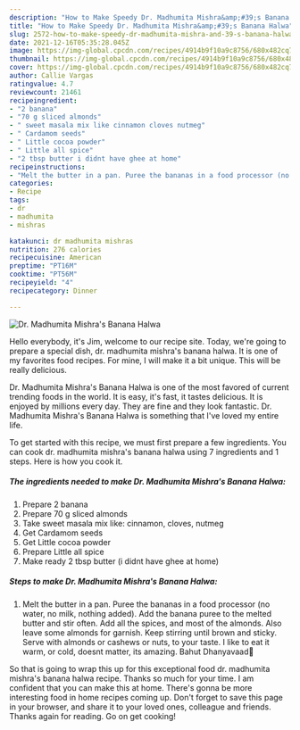 ```yaml
---
description: "How to Make Speedy Dr. Madhumita Mishra&amp;#39;s Banana Halwa"
title: "How to Make Speedy Dr. Madhumita Mishra&amp;#39;s Banana Halwa"
slug: 2572-how-to-make-speedy-dr-madhumita-mishra-and-39-s-banana-halwa
date: 2021-12-16T05:35:28.045Z
image: https://img-global.cpcdn.com/recipes/4914b9f10a9c8756/680x482cq70/dr-madhumita-mishras-banana-halwa-recipe-main-photo.jpg
thumbnail: https://img-global.cpcdn.com/recipes/4914b9f10a9c8756/680x482cq70/dr-madhumita-mishras-banana-halwa-recipe-main-photo.jpg
cover: https://img-global.cpcdn.com/recipes/4914b9f10a9c8756/680x482cq70/dr-madhumita-mishras-banana-halwa-recipe-main-photo.jpg
author: Callie Vargas
ratingvalue: 4.7
reviewcount: 21461
recipeingredient:
- "2 banana"
- "70 g sliced almonds"
- " sweet masala mix like cinnamon cloves nutmeg"
- " Cardamom seeds"
- " Little cocoa powder"
- " Little all spice"
- "2 tbsp butter i didnt have ghee at home"
recipeinstructions:
- "Melt the butter in a pan. Puree the bananas in a food processor (no water, no milk, nothing added). Add the banana puree to the melted butter and stir often. Add all the spices, and most of the almonds. Also leave some almonds for garnish. Keep stirring until brown and sticky. Serve with almonds or cashews or nuts, to your taste. I like to eat it warm, or cold, doesnt matter, its amazing. Bahut Dhanyavaad🥳"
categories:
- Recipe
tags:
- dr
- madhumita
- mishras

katakunci: dr madhumita mishras 
nutrition: 276 calories
recipecuisine: American
preptime: "PT16M"
cooktime: "PT56M"
recipeyield: "4"
recipecategory: Dinner

---
```



![Dr. Madhumita Mishra&#39;s Banana Halwa](https://img-global.cpcdn.com/recipes/4914b9f10a9c8756/680x482cq70/dr-madhumita-mishras-banana-halwa-recipe-main-photo.jpg)

Hello everybody, it's Jim, welcome to our recipe site. Today, we're going to prepare a special dish, dr. madhumita mishra&#39;s banana halwa. It is one of my favorites food recipes. For mine, I will make it a bit unique. This will be really delicious.



Dr. Madhumita Mishra&#39;s Banana Halwa is one of the most favored of current trending foods in the world. It is easy, it's fast, it tastes delicious. It is enjoyed by millions every day. They are fine and they look fantastic. Dr. Madhumita Mishra&#39;s Banana Halwa is something that I've loved my entire life.


To get started with this recipe, we must first prepare a few ingredients. You can cook dr. madhumita mishra&#39;s banana halwa using 7 ingredients and 1 steps. Here is how you cook it.

<!--inarticleads1-->

##### The ingredients needed to make Dr. Madhumita Mishra&#39;s Banana Halwa:

1. Prepare 2 banana
1. Prepare 70 g sliced almonds
1. Take  sweet masala mix like: cinnamon, cloves, nutmeg
1. Get  Cardamom seeds
1. Get  Little cocoa powder
1. Prepare  Little all spice
1. Make ready 2 tbsp butter (i didnt have ghee at home)




<!--inarticleads2-->

##### Steps to make Dr. Madhumita Mishra&#39;s Banana Halwa:

1. Melt the butter in a pan. Puree the bananas in a food processor (no water, no milk, nothing added). Add the banana puree to the melted butter and stir often. Add all the spices, and most of the almonds. Also leave some almonds for garnish. Keep stirring until brown and sticky. Serve with almonds or cashews or nuts, to your taste. I like to eat it warm, or cold, doesnt matter, its amazing. Bahut Dhanyavaad🥳




So that is going to wrap this up for this exceptional food dr. madhumita mishra&#39;s banana halwa recipe. Thanks so much for your time. I am confident that you can make this at home. There's gonna be more interesting food in home recipes coming up. Don't forget to save this page in your browser, and share it to your loved ones, colleague and friends. Thanks again for reading. Go on get cooking!
